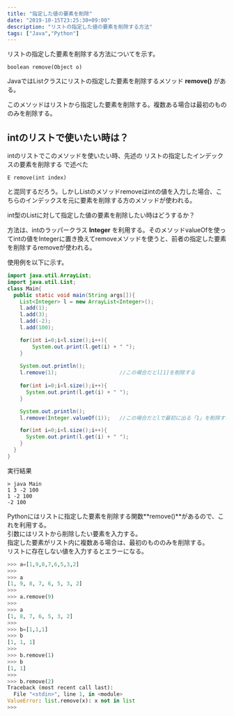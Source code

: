 ```yaml
---
title: "指定した値の要素を削除"
date: "2019-10-15T23:25:30+09:00"
description: "リストの指定した値の要素を削除する方法"
tags: ["Java","Python"]
---
```


リストの指定した要素を削除する方法についてを示す。

<div class="note_content_by_programming_language" id="note_content_Java">

`boolean remove(Object o)`   

JavaではListクラスにリストの指定した要素を削除するメソッド **remove()** がある。    

このメソッドはリストから指定した要素を削除する。複数ある場合は最初のもののみを削除する。  

## intのリストで使いたい時は？

intのリストでこのメソッドを使いたい時、先述の リストの指定したインデックスの要素を削除する で述べた  

`E remove(int index)`   

と混同するだろう。しかしListのメソッドremoveはintの値を入力した場合、こちらのインデックスを元に要素を削除する方のメソッドが使われる。  

int型のListに対して指定した値の要素を削除したい時はどうするか？  
  
方法は、intのラッパークラス **Integer** を利用する。そのメソッドvalueOfを使ってintの値をIntegerに置き換えてremoveメソッドを使うと、前者の指定した要素を削除するremoveが使われる。  

使用例を以下に示す。  

```java
import java.util.ArrayList;
import java.util.List;
class Main{
  public static void main(String args[]){
    List<Integer> l = new ArrayList<Integer>();
    l.add(1);
    l.add(3);
    l.add(-2);
    l.add(100);

    for(int i=0;i<l.size();i++){
        System.out.print(l.get(i) + " ");
    }
    
    System.out.println();
    l.remove(1);                    //この場合だとl[1]を削除する
    
    for(int i=0;i<l.size();i++){
      System.out.print(l.get(i) + " ");
    }

    System.out.println();
    l.remove(Integer.valueOf(1));   //この場合だとlで最初に出る「1」を削除する

    for(int i=0;i<l.size();i++){
      System.out.print(l.get(i) + " ");
    }
  }
}
```

実行結果
```
> java Main
1 3 -2 100
1 -2 100
-2 100
```

</div>
<div class="note_content_by_programming_language" id="note_content_Python">

Pythonにはリストに指定した要素を削除する関数**remove()**があるので、これを利用する。  
引数にはリストから削除したい要素を入力する。    
指定した要素がリスト内に複数ある場合は、最初のもののみを削除する。  
リストに存在しない値を入力するとエラーになる。

```python
>>> a=[1,9,8,7,6,5,3,2]
>>> 
>>> a
[1, 9, 8, 7, 6, 5, 3, 2]
>>>
>>> a.remove(9) 
>>> 
>>> a
[1, 8, 7, 6, 5, 3, 2]
>>>
>>> b=[1,1,1] 
>>> b
[1, 1, 1]
>>>      
>>> b.remove(1)
>>> b
[1, 1]
>>>   
>>> b.remove(2)
Traceback (most recent call last):       
  File "<stdin>", line 1, in <module>    
ValueError: list.remove(x): x not in list
>>> 
```

</div>


